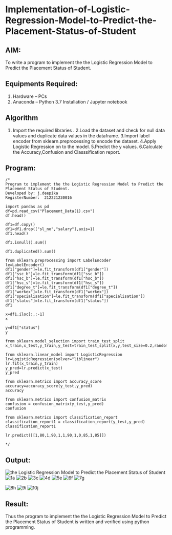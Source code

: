 # Implementation-of-Logistic-Regression-Model-to-Predict-the-Placement-Status-of-Student

## AIM:
To write a program to implement the the Logistic Regression Model to Predict the Placement Status of Student.

## Equipments Required:
1. Hardware – PCs
2. Anaconda – Python 3.7 Installation / Jupyter notebook

## Algorithm
1. Import the required libraries .
2.Load the dataset and check for null data values and duplicate data values in the dataframe.
3.Import label encoder from sklearn.preprocessing to encode the dataset.
4.Apply Logistic Regression on to the model.
5.Predict the y values.
6.Calculate the Accuracy,Confusion and Classsification report.
 

## Program:
```
/*
Program to implement the the Logistic Regression Model to Predict the Placement Status of Student.
Developed by: j.deepika
RegisterNumber:  212221230016

import pandas as pd
df=pd.read_csv("Placement_Data(1).csv")
df.head()

df1=df.copy()
df1=df1.drop(["sl_no","salary"],axis=1)
df1.head()

df1.isnull().sum()

df1.duplicated().sum()

from sklearn.preprocessing import LabelEncoder
le=LabelEncoder()
df1["gender"]=le.fit_transform(df1["gender"])
df1["ssc_b"]=le.fit_transform(df1["ssc_b"])
df1["hsc_b"]=le.fit_transform(df1["hsc_b"])
df1["hsc_s"]=le.fit_transform(df1["hsc_s"])
df1["degree_t"]=le.fit_transform(df1["degree_t"])
df1["workex"]=le.fit_transform(df1["workex"])
df1["specialisation"]=le.fit_transform(df1["specialisation"])
df1["status"]=le.fit_transform(df1["status"])
df1

x=df1.iloc[:,:-1]
x

y=df1["status"]
y

from sklearn.model_selection import train_test_split
x_train,x_test,y_train,y_test=train_test_split(x,y,test_size=0.2,random_state=0)

from sklearn.linear_model import LogisticRegression
lr=LogisticRegression(solver="liblinear")
lr.fit(x_train,y_train)
y_pred=lr.predict(x_test)
y_pred

from sklearn.metrics import accuracy_score
accuracy=accuracy_score(y_test,y_pred)
accuracy

from sklearn.metrics import confusion_matrix
confusion = confusion_matrix(y_test,y_pred)
confusion

from sklearn.metrics import classification_report
classification_report1 = classification_report(y_test,y_pred)
classification_report1

lr.predict([[1,80,1,90,1,1,90,1,0,85,1,85]])

*/
```

## Output:
![the Logistic Regression Model to Predict the Placement Status of Student](sam.png)
![1a](https://user-images.githubusercontent.com/94747031/194789989-b635e618-4479-46ee-8e38-7b5b489980d0.png)
![2b](https://user-images.githubusercontent.com/94747031/194789999-463f6b8a-7cd1-4dd6-86ac-b0f7e8272f13.png)
![3c](https://user-images.githubusercontent.com/94747031/194790021-b3628ce8-ae59-4f6e-84c8-dd588d84901a.png)
![4d](https://user-images.githubusercontent.com/94747031/194790037-f8b63a18-653e-46ad-9eba-262b6cfb21da.png)
![5e](https://user-images.githubusercontent.com/94747031/194790044-a48cf25e-746e-4bfc-88f8-79cc73724045.png)
![6f](https://user-images.githubusercontent.com/94747031/194790065-4eb7db36-7c2f-4c73-8b1c-52056ce0be91.png)
![7g](https://user-images.githubusercontent.com/94747031/194790119-a44c5803-6b68-4b45-a4b3-c7b2f60b3881.png)

![8h](https://user-images.githubusercontent.com/94747031/194790129-7d166795-254b-4ba2-9eb3-a9589755cbdf.png)
![9i](https://user-images.githubusercontent.com/94747031/194790140-8994904b-a116-4f55-a152-7a64c7b12176.png)
![10j](https://user-images.githubusercontent.com/94747031/194790152-a23e2bc9-3c50-4567-ad71-6c13ceafaa05.png)


## Result:
Thus the program to implement the the Logistic Regression Model to Predict the Placement Status of Student is written and verified using python programming.
